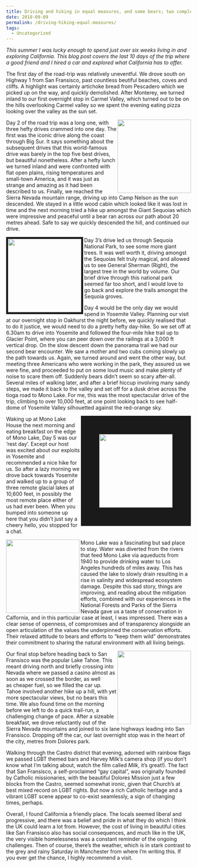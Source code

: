 ```yaml
---
title: Driving and hiking in equal measures, and some bears; two complete amateurs on a Californian road-trip.
date: 2018-09-09
permalink: /driving-hiking-equal-measures/
tags:
  - Uncategorized
---
```


_This summer I was lucky enough to spend just over six weeks living in and exploring California. This blog post covers the last 10 days of the trip where a good friend and I hired a car and explored what California has to offer._

The first day of the road-trip was relatively uneventful. We drove south on Highway 1 from San Fransisco, past countless beutiful beaches, coves and cliffs. A highlight was certainly artichoke bread from Pescadero which we picked up on the way, and quickly demolished. After Monterey, we turned inland to our first overnight stop in Carmel Valley, which turned out to be on the hills overlooking Carmel valley so we spent the evening eating pizza looking over the valley as the sun set.

<img align="right" width="200" src="http://nmatthews323.github.io/assets/BigTree.jpg">

Day 2 of the road trip was a long one, with three hefty drives crammed into one day. The first was the iconic drive along the coast through Big Sur. It says something about the subsequent drives that this world-famous drive was barely in the top five best drives, but beautiful nonetheless. After a hefty lunch we turned inland and were confronted with flat open plains, rising temperatures and small-town America, and it was just as strange and amazing as it had been described to us. Finally, we reached the Sierra Nevada mountain range, driving up into Camp Nelson as the sun descended. We stayed in a little wood cabin which looked like it was lost in time and the next morning tried a hike up amongst the Giant Sequoias which were impressive and peaceful until a bear ran across our path about 20 metres ahead. Safe to say we quickly descended the hill, and continued our drive.

<img align="left" width="200" border=5 src="http://nmatthews323.github.io/assets/Yosemite.jpg">

Day 3’s drive led us through Sequoia National Park, to see some more giant trees. It was well worth it, driving amongst the Sequoias felt truly magical, and allowed us to see General Sherman (Right), the largest tree in the world by volume. Our brief drive through this national park seemed far too short, and I would love to go back and explore the trails amongst the Sequoia groves.


Day 4 would be the only day we would spend in Yosemite Valley. Planning our visit at our overnight stop in Oakhurst the night before, we quickly realised that to do it justice, we would need to do a pretty hefty day-hike. So we set off at 6.30am to drive into Yosemite and followed the four-mile hike trail up to Glacier Point, where you can peer down over the railings at a 3,000 ft vertical drop. On the slow descent down the panorama trail we had our second bear encounter. We saw a mother and two cubs coming slowly up the path towards us. Again, we turned around and went the other way, but meeting three Americans who were working in the park, they assured us we were fine, and proceeded to put on some loud music and make plenty of noise to scare them off. Suddenly bears didn’t seem so scary after-all. Several miles of walking later, and after a brief hiccup involving many sandy steps, we made it back to the valley and set off for a dusk drive across the tioga road to Mono Lake. For me, this was the most spectacular drive of the trip, climbing to over 10,000 feet, at one point looking back to see half-dome of Yosemite Valley silhouetted against the red-orange sky.

<img align="right" width="200" border=50 src="http://nmatthews323.github.io/assets/HalfDome.jpg">

Waking up at Mono Lake House the next morning and eating breakfast on the edge of Mono Lake, Day 5 was our &#8216;rest day&#8217;. Except our host was excited about our exploits in Yosemite and recommended a nice hike for us. So after a lazy morning we drove back towards Yosemite and walked up to a group of three remote glacial lakes at 10,600 feet, in possibly the most remote place either of us had ever been. When you bumped into someone up here that you didn’t just say a cheery hello, you stopped for a chat.

<img align="left" width="200" src="http://nmatthews323.github.io/assets/MonoLake.jpg">

Mono Lake was a fascinating but sad place to stay. Water was diverted from the rivers that feed Mono Lake via aqueducts from 1940 to provide drinking water to Los Angeles hundreds of miles away. This has caused the lake to slowly drain resulting in a rise in salinity and widespread ecosystem damage. Despite this sad story, things are improving, and reading about the mitigation efforts, combined with our experiences in the National Forests and Parks of the Sierra Nevada gave us a taste of conservation in Calfornia, and in this particular case at least, I was impressed. There was a clear sense of openness, of compromises and of transparency alongside an open articulation of the values the underpinned the conservation efforts. Their relaxed attitude to bears and efforts to &#8220;keep them wild&#8221; demonstrates their commitment to sharing the natural environment with all living beings.

<img align="right" width="200" src="http://nmatthews323.github.io/assets/EmeraldBay.jpg">

Our final stop before heading back to San Fransisco was the popular Lake Tahoe. This meant driving north and briefly crossing into Nevada where we passed a casino almost as soon as we crossed the border, as well as cheaper fuel, so we filled the car up. Tahoe involved another hike up a hill, with yet more spectacular views, but no bears this time. We also found time on the morning before we left to do a quick trail-run, a challenging change of pace. After a sizeable breakfast, we drove reluctantly out of the Sierra Nevada mountains and joined to six lane highways leading into San Fransisco. Dropping off the car, our last overnight stop was in the heart of the city, metres from Dolores park.

Walking through the Castro district that evening, adorned with rainbow flags we passed LGBT themed bars and Harvey Milk’s camera shop (if you don’t know what I’m talking about, watch the film called _Milk_, it’s great!). The fact that San Fransisco, a self-proclaimed &#8220;gay capital&#8221;, was originally founded by Catholic missionaries, with the beautiful Dolores Mission just a few blocks from the Castro, seemed somewhat ironic, given that Church’s at best mixed record on LGBT rights. But now a rich Catholic heritage and a vibrant LGBT scene appear to co-exist seamlessly, a sign of changing times, perhaps.

Overall, I found California a friendly place. The locals seemed liberal and progressive, and there was a belief and pride in what they do which I think the UK could learn a lot from. However, the cost of living in beautiful cities like San Fransisco also has social consequences, and much like in the UK, the very visible homelessness was a constant reminder of the ongoing challenges. Then of course, there’s the weather, which is in stark contrast to the grey and rainy Saturday in Manchester from where I’m writing this. If you ever get the chance, I highly recommend a visit.
